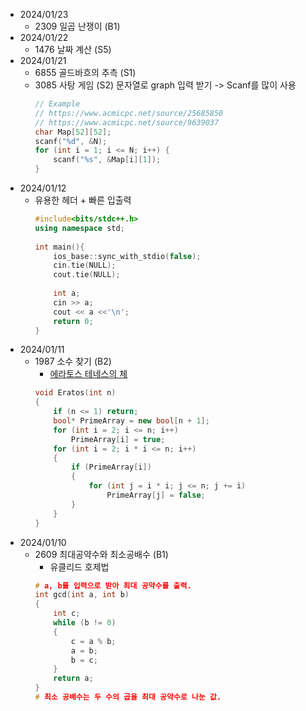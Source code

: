 - 2024/01/23
    - 2309 일곱 난쟁이 (B1)
- 2024/01/22
    - 1476 날짜 계산 (S5)
- 2024/01/21
    - 6855 골드바흐의 추측 (S1)
    - 3085 사탕 게임 (S2)
        문자열로 graph 입력 받기 -> Scanf를 많이 사용
        ```cpp
        // Example
        // https://www.acmicpc.net/source/25685850
        // https://www.acmicpc.net/source/9639037
        char Map[52][52];
        scanf("%d", &N);
        for (int i = 1; i <= N; i++) {
            scanf("%s", &Map[i][1]);
        }
        
        ```
- 2024/01/12
    - 유용한 헤더 + 빠른 입출력
      ```cpp
      #include<bits/stdc++.h>
      using namespace std;
    
      int main(){
          ios_base::sync_with_stdio(false);
          cin.tie(NULL); 
          cout.tie(NULL);
    
          int a;
          cin >> a;
          cout << a <<'\n';
          return 0;
      }
      ```
- 2024/01/11
    - 1987 소수 찾기 (B2)
        - [에라토스 테네스의 체](https://ko.wikipedia.org/wiki/%EC%97%90%EB%9D%BC%ED%86%A0%EC%8A%A4%ED%85%8C%EB%84%A4%EC%8A%A4%EC%9D%98_%EC%B2%B4)
        ```cpp
        void Eratos(int n)
        {
            if (n <= 1) return;
            bool* PrimeArray = new bool[n + 1];
            for (int i = 2; i <= n; i++)
                PrimeArray[i] = true;
            for (int i = 2; i * i <= n; i++)
            {
                if (PrimeArray[i])
                {
                    for (int j = i * i; j <= n; j += i)
                        PrimeArray[j] = false;
                }
            }
        }
        ```
- 2024/01/10
    - 2609 최대공약수와 최소공배수 (B1)
        - 유클리드 호제법
        ```cpp
        # a, b를 입력으로 받아 최대 공약수를 출력.
        int gcd(int a, int b)
        {
            int c;
            while (b != 0)
            {
                c = a % b;
                a = b;
                b = c;
            }
            return a;
        }
        # 최소 공배수는 두 수의 곱을 최대 공약수로 나눈 값.
        ```
